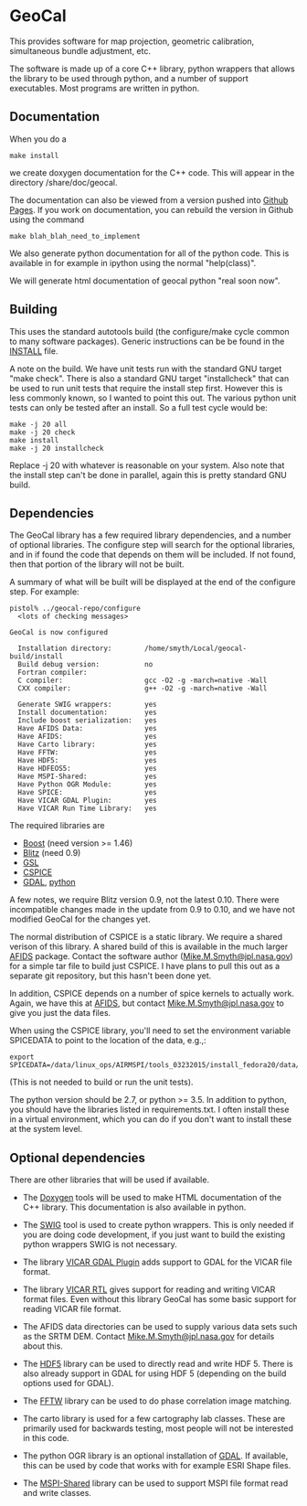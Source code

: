 # GeoCal
This provides software for map projection, geometric calibration, 
simultaneous bundle adjustment, etc.

The software is made up of a core C++ library, python wrappers that allows 
the library to be used through python, and a number of support executables. 
Most programs are written in python.

## Documentation

When you do a

    make install

we create doxygen documentation for the C++ code.
This will appear in the directory <install prefix>/share/doc/geocal.

The documentation can also be viewed from a version pushed into
[Github Pages](https://github.jpl.nasa.gov/pages/Cartography/geocal).
If you work on documentation, you can rebuild the version in Github using
the command

    make blah_blah_need_to_implement

We also generate python documentation for all of the python code. This
is available in for example in ipython using the normal "help(class)".

We will generate html documentation of geocal python "real soon now".

## Building

This uses the standard autotools build (the configure/make cycle common
to many software packages). Generic instructions can be be found in
the [INSTALL](INSTALL) file.

A note on the build. We have unit tests run with the standard GNU target
"make check". There is also a standard GNU target "installcheck" that can
be used to run unit tests that require the install step first. However this
is less commonly known, so I wanted to point this out. The various python 
unit tests can only be tested after an install. So a full test cycle would
be:

    make -j 20 all
    make -j 20 check
    make install
    make -j 20 installcheck

Replace -j 20 with whatever is reasonable on your system. Also note that
the install step can't be done in parallel, again this is pretty standard
GNU build.

## Dependencies

The GeoCal library has a few required library dependencies, and a number
of optional libraries. The configure step will search for the optional
libraries, and in if found the code that depends on them will be included.
If not found, then that portion of the library will not be built. 

A summary of what will be built will be displayed at the end of the configure
step. For example:

```
pistol% ../geocal-repo/configure
  <lots of checking messages>

GeoCal is now configured

  Installation directory:        /home/smyth/Local/geocal-build/install
  Build debug version:           no
  Fortran compiler:               
  C compiler:                    gcc -O2 -g -march=native -Wall
  CXX compiler:                  g++ -O2 -g -march=native -Wall

  Generate SWIG wrappers:        yes
  Install documentation:         yes
  Include boost serialization:   yes
  Have AFIDS Data:               yes
  Have AFIDS:                    yes
  Have Carto library:            yes
  Have FFTW:                     yes
  Have HDF5:                     yes
  Have HDFEOS5:                  yes
  Have MSPI-Shared:              yes
  Have Python OGR Module:        yes
  Have SPICE:                    yes
  Have VICAR GDAL Plugin:        yes
  Have VICAR Run Time Library:   yes
```

The required libraries are 

* [Boost](http://www.boost.org) (need version >= 1.46) 
* [Blitz](http://sourceforge.net/projects/blitz/) (need 0.9) 
* [GSL](http://www.gnu.org/software/gsl)
* [CSPICE](http://naif.jpl.nasa.gov/naif/toolkit.html)
* [GDAL](http://www.gdal.org), [python](https://www.python.org/)

A few notes, we require Blitz version 0.9, not the latest 0.10. There were
incompatible changes made in the update from 0.9 to 0.10, and we have not
modified GeoCal for the changes yet.

The normal distribution of CSPICE is a static library. We require a shared
verison of this library. A shared build of this is available in the much
larger [AFIDS](https://github.jpl.nasa.gov/Cartography/afids) package. 
Contact the software author (Mike.M.Smyth@jpl.nasa.gov) for a simple tar 
file to build just CSPICE. I have plans to pull this out as a separate
git repository, but this hasn't been done yet. 

In addition, CSPICE depends on a number of spice kernels to actually work.
Again, we have this at [AFIDS](https://github.jpl.nasa.gov/Cartography/afids),
but contact Mike.M.Smyth@jpl.nasa.gov to give you just the data files. 

When using the CSPICE library, you'll need to set the environment variable
SPICEDATA to point to the location of the data, e.g.,:

    export SPICEDATA=/data/linux_ops/AIRMSPI/tools_03232015/install_fedora20/data/cspice

(This is not needed to build or run the unit tests).

The python version should be 2.7, or python >= 3.5. In addition to
python, you should have the libraries listed in requirements.txt. I
often install these in a virtual environment, which you can do if you
don't want to install these at the system level.

## Optional dependencies

There are other libraries that will be used if available.

* The [Doxygen](http://www.stack.nl/~dimitri/doxygen) tools will be used to
  make HTML documentation of the C++ library. This documentation is also
  available in python.

* The [SWIG](http://www.swig.org/) tool is used to create python wrappers.
  This is only needed if you are doing code development, if you just want to
   build the existing python wrappers SWIG is not necessary.

* The library 
  [VICAR GDAL Plugin](https://github.jpl.nasa.gov/Cartography/vicar_gdalplugin)
   adds support to GDAL for the VICAR file format.

* The library
  [VICAR RTL](https://github.jpl.nasa.gov/Cartography/vicar_rtl) gives support
  for reading and writing VICAR format files. Even without this library GeoCal
  has some basic support for reading VICAR file format.

* The AFIDS data directories can be used to supply various data sets such
   as the SRTM DEM. Contact Mike.M.Smyth@jpl.nasa.gov for details about this.

* The [HDF5](http://www.hdfgroup.org/HDF5) library can be used to directly
  read and write HDF 5. There is also already support in GDAL for using HDF 5
  (depending on the build options used for GDAL).

* The [FFTW](http://www.fftw.org) library can be used to do phase correlation
  image matching.

* The carto library is used for a few cartography lab classes. These are 
  primarily used for backwards testing, most people will not be interested
  in this code.

* The python OGR library is an optional installation of 
  [GDAL](http://www.gdal.org). If available, this can be used by code that
  works with for example ESRI Shape files.

* The [MSPI-Shared](https://github.jpl.nasa.gov/MSPI/MSPI-Shared) library
  can be used to support MSPI file format read and write classes.

